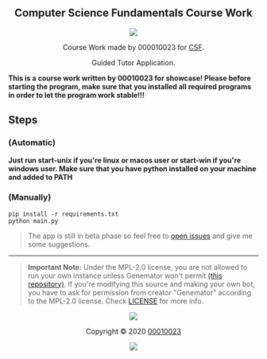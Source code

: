 <h2 align="center">Computer Science Fundamentals Course Work</h2>

<p align="center"><a href="https://github.com/00010023/csf.coursework/actions"><img src="https://github.com/00010023/csf.coursework/workflows/Python%20Application%20%7C%20Test%20CI/badge.svg?branch=main"/></a></p>

<p align="center"> Course Work made by 000010023 for <a href="https://intranet.wiut.uz/UserModuleMaterials/SingleModuleView?moduleId=559&linkStatus=0" target="_blank">CSF</a>.</p>

<p align="center">Guided Tutor Application.</p>

**This is a course work written by 00010023 for showcase! Please before starting the program,
make sure that you installed all required programs in order to let the program work stable!!!**

## Steps 

### (Automatic)

**Just run start-unix if you're linux or macos user or start-win if you're windows user. Make sure that
you have python installed on your machine and added to PATH**

### (Manually)

```shell script
pip install -r requirements.txt
python main.py
```

> The app is still in beta phase so feel free to
> [open issues](https://github.com/00010023/csf.coursework/issues/new) and give me some
> suggestions.

---

> **Important Note:** Under the MPL-2.0 license, you are not allowed to run your
> own instance unless Genemator won't permit
> [(this repository)](https://github.com/00010023/csf.coursework). If you're modifying this
> source and making your own bot, you have to ask for permission from creator
> "Genemator" according to the MPL-2.0 license. Check [LICENSE](license) for
> more info.

<p align="center"><img src="https://raw.githubusercontent.com/arcticicestudio/nord-docs/develop/assets/images/nord/repository-footer-separator.svg?sanitize=true" /></p>

<p align="center">Copyright &copy; 2020 <a href="https://github.com/00010023/" target="_blank">00010023</a></p>

<p align="center"><a href="https://github.com/00010023/csf.coursework/blob/master/LICENSE"><img src="https://img.shields.io/static/v1.svg?style=flat-square&label=License&message=MPL-2.0&logoColor=eceff4&logo=github&colorA=4c566a&colorB=88c0d0"/></a></p>
